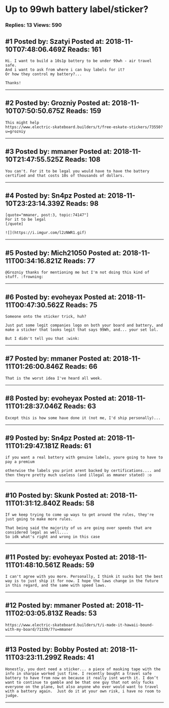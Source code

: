 # Up to 99wh battery label/sticker?

### Replies: 13 Views: 590

## \#1 Posted by: Szatyi Posted at: 2018-11-10T07:48:06.469Z Reads: 161

```
Hi. I want to build a 10s1p battery to be under 99wh - air travel safe. 
And i want to ask from where i can buy labels for it? 
Or how they control my battery?...

Thanks!
```

---
## \#2 Posted by: Grozniy Posted at: 2018-11-10T07:50:50.675Z Reads: 159

```
This might help
https://www.electric-skateboard.builders/t/free-eskate-stickers/73550?u=grozniy
```

---
## \#3 Posted by: mmaner Posted at: 2018-11-10T21:47:55.525Z Reads: 108

```
You can't. For it to be legal you would have to have the battery certified and that costs 10s of thousands of dollars.
```

---
## \#4 Posted by: Sn4pz Posted at: 2018-11-10T23:23:14.339Z Reads: 98

```
[quote="mmaner, post:3, topic:74147"]
For it to be legal
[/quote]

![](https://i.imgur.com/l2zNWR1.gif)
```

---
## \#5 Posted by: Mich21050 Posted at: 2018-11-11T00:34:16.821Z Reads: 77

```
@Grozniy thanks for mentioning me but I'm not doing this kind of stuff. :frowning:
```

---
## \#6 Posted by: evoheyax Posted at: 2018-11-11T00:47:30.562Z Reads: 75

```
Someone onto the sticker trick, huh?

Just put some legit companies logo on both your board and battery, and make a sticker that looks legit that says 99Wh, and... your set lol.

But I didn't tell you that :wink:
```

---
## \#7 Posted by: mmaner Posted at: 2018-11-11T01:26:00.846Z Reads: 66

```
That is the worst idea I've heard all week.
```

---
## \#8 Posted by: evoheyax Posted at: 2018-11-11T01:28:37.046Z Reads: 63

```
Except this is how some have done it (not me, I'd ship personally)...
```

---
## \#9 Posted by: Sn4pz Posted at: 2018-11-11T01:29:47.181Z Reads: 61

```
if you want a real battery with genuine labels, youre going to have to pay a premium

otherwise the labels you print arent backed by certifications.... and then theyre pretty much useless (and illegal as mmaner stated) :o
```

---
## \#10 Posted by: Skunk Posted at: 2018-11-11T01:31:12.840Z Reads: 58

```
If we keep trying to come up ways to get around the rules, they're just going to make more rules.

That being said the majority of us are going over speeds that are considered legal as well....
So idk what's right and wrong in this case
```

---
## \#11 Posted by: evoheyax Posted at: 2018-11-11T01:48:10.561Z Reads: 59

```
I can't agree with you more. Personally, I think it sucks but the best way is to just ship it for now. I hope the laws change in the future in this regard, and the same with speed laws.
```

---
## \#12 Posted by: mmaner Posted at: 2018-11-11T02:03:05.813Z Reads: 53

```
https://www.electric-skateboard.builders/t/i-made-it-hawaii-bound-with-my-board/71339/7?u=mmaner
```

---
## \#13 Posted by: Bobby Posted at: 2018-11-11T03:23:11.299Z Reads: 41

```
Honestly, you dont need a sticker... a piece of masking tape with the info in sharpie worked just fine. I recently bought a travel safe battery to have from now on because it really isnt worth it. I don’t want to continue to gamble and be that one guy that not only fucks everyone on the plane, but also anyone who ever would want to travel with a battery again.  Just do it at your own risk, i have no room to judge.
```

---
